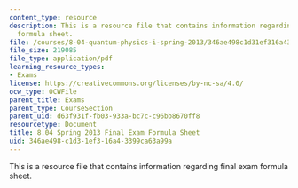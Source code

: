 ```yaml
---
content_type: resource
description: This is a resource file that contains information regarding final exam
  formula sheet.
file: /courses/8-04-quantum-physics-i-spring-2013/346ae498c1d31ef316a43399ca63a99a_MIT8_04S13_formusheet.pdf
file_size: 219085
file_type: application/pdf
learning_resource_types:
- Exams
license: https://creativecommons.org/licenses/by-nc-sa/4.0/
ocw_type: OCWFile
parent_title: Exams
parent_type: CourseSection
parent_uid: d63f931f-fb03-933a-bc7c-c96bb8670ff8
resourcetype: Document
title: 8.04 Spring 2013 Final Exam Formula Sheet
uid: 346ae498-c1d3-1ef3-16a4-3399ca63a99a
---
```

This is a resource file that contains information regarding final exam formula sheet.